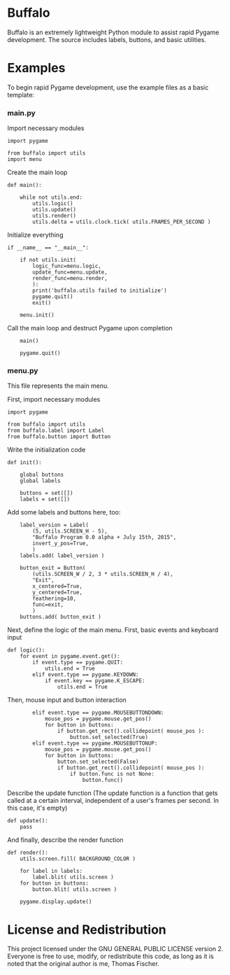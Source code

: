 # Buffalo

Buffalo is an extremely lightweight Python module to assist rapid Pygame development. The source includes labels, buttons, and basic utilities.

# Examples

To begin rapid Pygame development, use the example files as a basic template:

### main.py

Import necessary modules

```
import pygame

from buffalo import utils
import menu
```

Create the main loop

```
def main():

    while not utils.end:
        utils.logic()
        utils.update()
        utils.render()
        utils.delta = utils.clock.tick( utils.FRAMES_PER_SECOND )
```

Initialize everything

```
if __name__ == "__main__":
    
    if not utils.init( 
        logic_func=menu.logic, 
        update_func=menu.update, 
        render_func=menu.render,
        ):
        print('buffalo.utils failed to initialize')
        pygame.quit()
        exit()

    menu.init()
```

Call the main loop and destruct Pygame upon completion

```
    main()

    pygame.quit()
```

### menu.py

This file represents the main menu.

First, import necessary modules

```
import pygame

from buffalo import utils
from buffalo.label import Label
from buffalo.button import Button
```

Write the initialization code

```
def init():

    global buttons
    global labels 

    buttons = set([])
    labels = set([])
```

Add some labels and buttons here, too:

```
    label_version = Label(
        (5, utils.SCREEN_H - 5),
        "Buffalo Program 0.0 alpha + July 15th, 2015",
        invert_y_pos=True,
        )
    labels.add( label_version )

    button_exit = Button(
        (utils.SCREEN_W / 2, 3 * utils.SCREEN_H / 4),
        "Exit",
        x_centered=True,
        y_centered=True,
        feathering=10,
        func=exit,
        )
    buttons.add( button_exit )
```

Next, define the logic of the main menu. First, basic events and keyboard input

```
def logic():
    for event in pygame.event.get():
        if event.type == pygame.QUIT:
            utils.end = True
        elif event.type == pygame.KEYDOWN:
            if event.key == pygame.K_ESCAPE:
                utils.end = True
```

Then, mouse input and button interaction

```
        elif event.type == pygame.MOUSEBUTTONDOWN:
            mouse_pos = pygame.mouse.get_pos()
            for button in buttons:
                if button.get_rect().collidepoint( mouse_pos ):
                    button.set_selected(True)
        elif event.type == pygame.MOUSEBUTTONUP:
            mouse_pos = pygame.mouse.get_pos()
            for button in buttons:
                button.set_selected(False)
                if button.get_rect().collidepoint( mouse_pos ):
                    if button.func is not None:
                        button.func()
```

Describe the update function (The update function is a function that gets called at a certain interval, independent of a user's frames per second. In this case, it's empty)

```
def update():
    pass
```

And finally, describe the render function

```
def render():
    utils.screen.fill( BACKGROUND_COLOR )

    for label in labels:
        label.blit( utils.screen )
    for button in buttons:
        button.blit( utils.screen )

    pygame.display.update()
```

# License and Redistribution

This project licensed under the GNU GENERAL PUBLIC LICENSE version 2. Everyone is free to use, modify, or redistribute this code, as long as it is noted that the original author is me, Thomas Fischer.